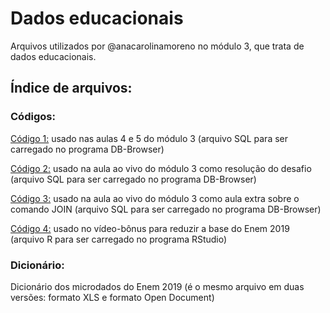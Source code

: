 # Dados educacionais
Arquivos utilizados por @anacarolinamoreno no módulo 3, que trata de dados educacionais.

## Índice de arquivos:

### Códigos:

[Código 1:](https://github.com/escola-de-dados/ddj_local/blob/main/3_educacao/codigo_1_aulas-4-e-5.sql) usado nas aulas 4 e 5 do módulo 3 (arquivo SQL para ser carregado no programa DB-Browser)

[Código 2:](https://github.com/escola-de-dados/ddj_local/blob/main/3_educacao/codigo_2_resolucao-desafio.sql) usado na aula ao vivo do módulo 3 como resolução do desafio (arquivo SQL para ser carregado no programa DB-Browser)

[Código 3:](https://github.com/escola-de-dados/ddj_local/blob/main/3_educacao/codigo_3_aula-extra-sobre-JOIN.sql) usado na aula ao vivo do módulo 3 como aula extra sobre o comando JOIN (arquivo SQL para ser carregado no programa DB-Browser)

[Código 4:](https://github.com/escola-de-dados/ddj_local/blob/main/3_educacao/codigo_4_aula-bonus_reduzir-bases-grandes-com-rstudio.R) usado no vídeo-bônus para reduzir a base do Enem 2019 (arquivo R para ser carregado no programa RStudio)

### Dicionário:

Dicionário dos microdados do Enem 2019 (é o mesmo arquivo em duas versões: formato XLS e formato Open Document)
